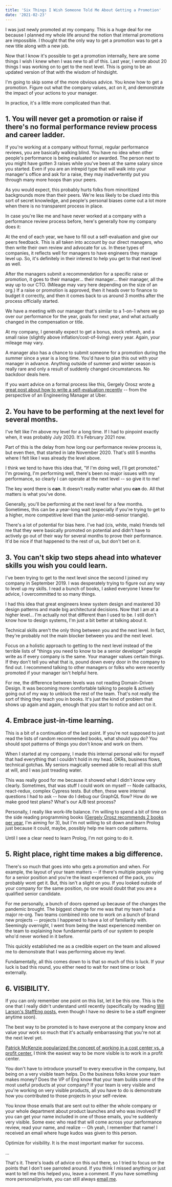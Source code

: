```yaml
---
title: 'Six Things I Wish Someone Told Me About Getting a Promotion'
date: '2021-02-23'
---
```


I was just newly promoted at my company. This is a huge deal for me because I planned my whole life around the notion that internal promotions are impossible. I thought that the only way to get a promotion was to get a new title along with a new job.

Now that I know it's possible to get a promotion internally, here are some things I wish I knew when I was new to all of this. Last year, I wrote about 20 things I was working on to get to the next level. This is going to be an updated version of that with the wisdom of hindsight.

I'm going to skip some of the more obvious advice. You know how to get a promotion. Figure out what the company values, act on it, and demonstrate the impact of your actions to your manager.

In practice, it's a little more complicated than that.

## 1. You will never get a promotion or raise if there's no formal performance review process and career ladder.

If you're working at a company without formal, regular performance reviews, you are basically walking blind. You have no idea when other people's performance is being evaluated or awarded. The person next to you might have gotten 3 raises while you've been at the same salary since you started. Even if you are an intrepid type that will walk into your manager's office and ask for a raise, they may inadvertently put you through many more hoops than your peers.

As you would expect, this probably hurts folks from minoritized backgrounds more than their peers. We're less likely to be clued into this sort of secret knowledge, and people's personal biases come out a lot more when there is no transparent process in place.

In case you're like me and have never worked at a company with a performance review process before, here's generally how my company does it:

At the end of each year, we have to fill out a self-evaluation and give our peers feedback. This is all taken into account by our direct managers, who then write their own review and advocate for us. In these types of companies, it reflects well for managers to have engineers they manage level up. So, it's definitely in their interest to help you get to that next level as well.

After the managers submit a recommendation for a specific raise or promotion, it goes to their manager... their manager... their manager, all the way up to our CTO. (Mileage may vary here depending on the size of an org.) If a raise or promotion is approved, then it heads over to finance to budget it correctly, and then it comes back to us around 3 months after the process officially started.

We have a meeting with our manager that's similar to a 1-on-1 where we go over our performance for the year, goals for next year, and what actually changed in the compensation or title.

At my company, I generally expect to get a bonus, stock refresh, and a small raise (slightly above inflation/cost-of-living) every year. Again, your mileage may vary.

A manager also has a chance to submit someone for a promotion during the summer since a year is a long time. You'd have to plan this out with your manager in advance. Anything outside of summer and winter season is really rare and only a result of suddenly changed circumstances. No backdoor deals here.

If you want advice on a formal process like this, Gergely Orosz wrote [a great post about how to write a self-evaluation recently](https://blog.pragmaticengineer.com/performance-self-review-for-software-engineers-with-an-example/) -- from the perspective of an Engineering Manager at Uber.

## 2. You have to be performing at the next level for several months.

I've felt like I'm above my level for a long time. If I had to pinpoint exactly when, it was probably July 2020. It's February 2021 now.

Part of this is the delay from how long our performance review process is, but even then, that started in late November 2020. That's still 5 months where I felt like I was already the level above.

I think we tend to have this idea that, "If I'm doing well, I'll get promoted." I'm growing, I'm performing well, there's been no major issues with my performance, so clearly I can operate at the next level -- so give it to me!

The key word there is **can**. It doesn't really matter what you **can** do. All that matters is what you've done.

Generally, you'll be performing at the next level for a few months. Sometimes, this can be a year-long wait (especially if you're trying to get to a higher, more competitive level than the junior-mid-senior triangle).

There's a lot of potential for bias here. I've had (cis, white, male) friends tell me that they were basically promoted on potential and didn't have to actively go out of their way for several months to prove their performance. It'd be nice if that happened to the rest of us, but don't bet on it.

## 3. You can't skip two steps ahead into whatever skills you wish you could learn.

I've been trying to get to the next level since the second I joined my company in September 2019. I was desperately trying to figure out any way to level up my skills. I read a bunch of books, I asked everyone I knew for advice, I overcommitted to so many things.

I had this idea that great engineers knew system design and mastered 30 design patterns and made big architectural decisions. Now that I am at a higher level... I'm actually not that different than I used to be. I still don't know how to design systems, I'm just a bit better at talking about it.

Technical skills aren't the only thing between you and the next level. In fact, they're probably not the main blocker between you and the next level.

Focus on a holistic approach to getting to the next level instead of the terrible lists of "things you need to know to be a senior developer" people write as if every company is the same. Your manager values certain things. If they don't tell you what that is, pound down every door in the company to find out. I recommend talking to other managers or folks who were recently promoted if your manager isn't helpful here.

For me, the difference between levels was not reading Domain-Driven Design. It was becoming more comfortable talking to people & actively going out of my way to unblock the rest of the team. That's not really the sort of thing they teach you in books. It's just the kind of problem that shows up again and again, enough that you start to notice and act on it.

## 4. Embrace just-in-time learning.

This is a bit of a continuation of the last point. If you're not supposed to just read the lists of random recommended books, what should you do? You should spot patterns of things you don't know and work on them.

When I started at my company, I made this internal personal wiki for myself that had everything that I couldn't hold in my head. OKRs, business flows, technical gotchas. My seniors magically seemed able to recall all this stuff at will, and I was just treading water.

This was really good for me because it showed what I didn't know very clearly. Sometimes, that was stuff I could work on myself -- Node callbacks, react-redux, complex Cypress tests. But often, these were internal questions I had to ask -- how do I debug our GraphQL flow? How do we make good test plans? What's our A/B test process?

Personally, I really like work-life balance. I'm willing to spend a bit of time on the side reading programming books ([Gergely Orosz recommends 2 books per year](https://blog.pragmaticengineer.com/advice-to-myself-when-starting-as-a-software-developer/), I'm aiming for 3), but I'm not willing to sit down and learn Prolog just because it could, maybe, possibly help me learn code patterns.

Until I see a clear need to learn Prolog, I'm not going to do it.

## 5. Right place, right time makes a big difference.

There's so much that goes into who gets a promotion and when. For example, the layout of your team matters -- if there's multiple people vying for a senior position and you're the least experienced of the pack, you probably wont get it. But, this isn't a slight on you. If you looked outside of your company for the same position, no one would doubt that you are a qualified senior candidate.

For me personally, a bunch of doors opened up because of the changes the pandemic brought. The biggest change for me was that my team had a major re-org. Two teams combined into one to work on a bunch of brand new projects -- projects I happened to have a lot of familiarity with. Seemingly overnight, I went from being the least experienced member on the team to explaining how fundamental parts of our system to people who'd never worked in it before.

This quickly established me as a credible expert on the team and allowed me to demonstrate that I was performing above my level.

Fundamentally, all this comes down to is that so much of this is luck. If your luck is bad this round, you either need to wait for next time or look externally.

## 6. VISIBILITY.

If you can only remember one point on this list, let it be this one. This is the one that I really didn't understand until recently (specifically by reading [Will Larson's StaffEng posts](https://lethain.com), even though I have no desire to be a staff engineer anytime soon).

The best way to be promoted is to have everyone at the company know and value your work so much that it's actually embarrassing that you're not at the next level yet.

[Patrick McKenzie popularized the concept of working in a cost center vs. a profit center.](https://www.kalzumeus.com/2012/01/23/salary-negotiation/) I think the easiest way to be more visible is to work in a profit center.

You don't have to introduce yourself to every executive in the company, but being on a very visible team helps. Do the business folks know your team makes money? Does the VP of Eng know that your team builds some of the most useful products at your company? If your team is very visible and you're working on very visible products, all you have to do is demonstrate how you contributed to those projects in your self-review.

You know those emails that are sent out to either the whole company or your whole department about product launches and who was involved? If you can get your name included in one of those emails, you're suddenly very visible. Some exec who read that will come across your performance review, read your name, and realize -- Oh yeah, I remember that name! I received an email where huge kudos was given to this person.

Optimize for visibility. It is the most important marker for success.

...

That's it. There's loads of advice on this out there, so I tried to focus on the points that I don't see parroted around. If you think I missed anything or just want to tell me this helped you, leave a comment. If you have something more personal/private, you can still always [email me](https://radhika.dev/contact).

